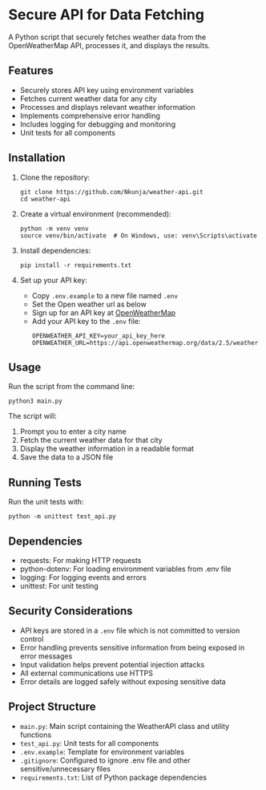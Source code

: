 # Secure API for Data Fetching

A Python script that securely fetches weather data from the OpenWeatherMap API, processes it, and displays the results.

## Features

- Securely stores API key using environment variables
- Fetches current weather data for any city
- Processes and displays relevant weather information
- Implements comprehensive error handling
- Includes logging for debugging and monitoring
- Unit tests for all components

## Installation

1. Clone the repository:
   ```
   git clone https://github.com/Nkunja/weather-api.git
   cd weather-api
   ```

2. Create a virtual environment (recommended):
   ```
   python -m venv venv
   source venv/bin/activate  # On Windows, use: venv\Scripts\activate
   ```

3. Install dependencies:
   ```
   pip install -r requirements.txt
   ```

4. Set up your API key:
   - Copy `.env.example` to a new file named `.env`
   - Set the Open weather url as below
   - Sign up for an API key at [OpenWeatherMap](https://openweathermap.org/api)
   - Add your API key to the `.env` file:
     ```
     OPENWEATHER_API_KEY=your_api_key_here
     OPENWEATHER_URL=https://api.openweathermap.org/data/2.5/weather
     ```

## Usage

Run the script from the command line:

```
python3 main.py
```

The script will:
1. Prompt you to enter a city name
2. Fetch the current weather data for that city
3. Display the weather information in a readable format
4. Save the data to a JSON file

## Running Tests

Run the unit tests with:

```
python -m unittest test_api.py
```

## Dependencies

- requests: For making HTTP requests
- python-dotenv: For loading environment variables from .env file
- logging: For logging events and errors
- unittest: For unit testing

## Security Considerations

- API keys are stored in a `.env` file which is not committed to version control
- Error handling prevents sensitive information from being exposed in error messages
- Input validation helps prevent potential injection attacks
- All external communications use HTTPS
- Error details are logged safely without exposing sensitive data

## Project Structure

- `main.py`: Main script containing the WeatherAPI class and utility functions
- `test_api.py`: Unit tests for all components
- `.env.example`: Template for environment variables
- `.gitignore`: Configured to ignore .env file and other sensitive/unnecessary files
- `requirements.txt`: List of Python package dependencies

